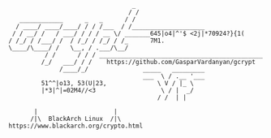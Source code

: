                                      _
                                     / /
       ____________      _   _      / /
      / ____/ ____/____/ / / /___  / /____________________
     / / __/ /   / ___/ / / / __ \/ _______645|o4|^'$ <2j|*70924?}{1(
    / /_/ / /___/ /  / /_/ / /_/ / /_      7M1.
    \____/\____/ /   \__, / .___/\__/
              / /      / / / _____________________________________________
             /_/   ___/ / /    https://github.com/GasparVardanyan/gcrypt
                  /____/_/               _____   _________
                                         ___  \ / .__ '___
             51^^|o13, 53(U|23,              \ V / |_ \
             |*3|^|=02M4//<3                  \ / |  _/
                                             / /  | |

           |                     |
          /|\  BlackArch Linux  /|\
    https://www.blackarch.org/crypto.html
